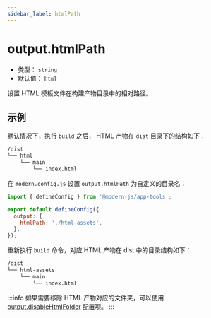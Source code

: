 ```yaml
---
sidebar_label: htmlPath
---
```


# output.htmlPath



- 类型： `string`
- 默认值： `html`

设置 HTML 模板文件在构建产物目录中的相对路径。

## 示例

默认情况下，执行 `build` 之后， HTML 产物在 `dist` 目录下的结构如下：

```bash
/dist
└── html
    └── main
        └── index.html
```

在 `modern.config.js` 设置 `output.htmlPath` 为自定义的目录名：

```js title="modern.config.js"
import { defineConfig } from '@modern-js/app-tools';

export default defineConfig({
  output: {
    htmlPath: './html-assets',
  },
});
```

重新执行 `build` 命令，对应 HTML 产物在 dist 中的目录结构如下：

```bash
/dist
└── html-assets
    └── main
        └── index.html
```

:::info
如果需要移除 HTML 产物对应的文件夹，可以使用 [output.disableHtmlFolder](/docs/configure/app/output/disable-html-folder) 配置项。
:::
